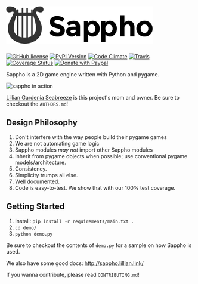 # ![Sappho Logo (A Lyre)](logo/sappho-logo.png)

[![GitHub license](https://img.shields.io/github/license/lillian-gardenia-seabreeze/sappho.svg?style=flat-square)](https://raw.githubusercontent.com/lillian-gardenia-seabreeze/sappho/master/LICENSE)
[![PyPI Version](https://img.shields.io/pypi/v/sappho.svg?style=flat-square)](https://pypi.python.org/pypi/sappho/)
[![Code Climate](https://img.shields.io/codeclimate/github/lillian-gardenia-seabreeze/sappho.svg?style=flat-square)](https://codeclimate.com/github/lillian-gardenia-seabreeze/sappho)
[![Travis](https://img.shields.io/travis/lillian-gardenia-seabreezee/sappho.svg?style=flat-square)](https://travis-ci.org/lillian-gardenia-seabreeze/sappho)
[![Coverage Status](https://coveralls.io/repos/github/lillian-gardenia-seabreeze/sappho/badge.svg?branch=master)](https://coveralls.io/github/lillian-gardenia-seabreeze/sappho?branch=master)
[![Donate with Paypal](https://img.shields.io/badge/paypal-donate-ff69b4.svg?style=flat-square)](https://www.paypal.com/cgi-bin/webscr?cmd=_s-xclick&hosted_button_id=ZU5EVKVY2DX2S)

Sappho is a 2D game engine written with Python and pygame.

![sappho in action](https://github.com/lillian-gardenia-seabreeze/sappho/blob/master/game-demo.gif)

[Lillian Gardenia Seabreeze](http://about.lillian.link/) is this project's mom and owner. Be sure to checkout the `AUTHORS.md`!

## Design Philosophy

  1. Don't interfere with the way people build their pygame games
  2. We are not automating game logic
  3. Sappho modules _may not_ import other Sappho modules
  4. Inherit from pygame objects when possible; use conventional
     pygame models/architecture.
  5. Consistency.
  6. Simplicity trumps all else.
  7. Well documented.
  8. Code is easy-to-test. We show that with our 100% test coverage.

## Getting Started

  1. Install: `pip install -r requirements/main.txt .`
  2. `cd demo/`
  3. `python demo.py`

Be sure to checkout the contents of `demo.py` for a sample
on how Sappho is used.

We also have some good docs: http://sappho.lillian.link/

If you wanna contribute, please read `CONTRIBUTING.md`!
